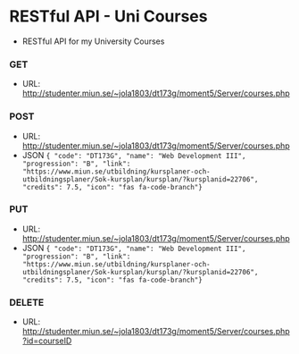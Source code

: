 # RESTful API - Uni Courses
* RESTful API for my University Courses

### GET
* URL: http://studenter.miun.se/~jola1803/dt173g/moment5/Server/courses.php

### POST 
* URL: http://studenter.miun.se/~jola1803/dt173g/moment5/Server/courses.php
* JSON 
```{ "code": "DT173G", "name": "Web Development III", "progression": "B", "link": "https://www.miun.se/utbildning/kursplaner-och-utbildningsplaner/Sok-kursplan/kursplan/?kursplanid=22706", "credits": 7.5, "icon": "fas fa-code-branch"}```

### PUT 
* URL: http://studenter.miun.se/~jola1803/dt173g/moment5/Server/courses.php
* JSON
```{ "code": "DT173G", "name": "Web Development III", "progression": "B", "link": "https://www.miun.se/utbildning/kursplaner-och-utbildningsplaner/Sok-kursplan/kursplan/?kursplanid=22706", "credits": 7.5, "icon": "fas fa-code-branch"}```

### DELETE
* URL: http://studenter.miun.se/~jola1803/dt173g/moment5/Server/courses.php?id=courseID
